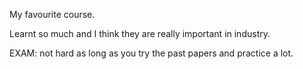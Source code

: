 My favourite course.

Learnt so much and I think they are really important in industry. 

EXAM: not hard as long as you try the past papers and practice a lot.
